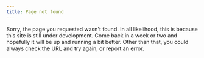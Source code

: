 ```yaml
---
title: Page not found
---
```


Sorry, the page you requested wasn't found. In all
likelihood, this is because this site is still under
development. Come back in a week or two and hopefully it will
be up and running a bit better. Other than that, you could
always check the URL and try again, or report an error.
